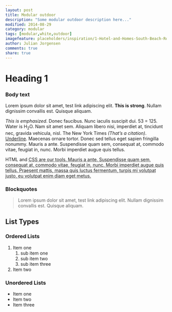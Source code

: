 ```yaml
---
layout: post
title: Modular outdoor
description: "Some modular outdoor description here..."
modified: 2014-08-29
category: modular
tags: [modular,white,outdoor]
imagefeature: placeholders/inspiration/1-Hotel-and-Homes-South-Beach-Roof-Top-Lounge1.jpg
author: Julian Jorgensen
comments: true
share: true
---
```



# Heading 1

### Body text

Lorem ipsum dolor sit amet, test link adipiscing elit. **This is strong**. Nullam dignissim convallis est. Quisque aliquam.

*This is emphasized*. Donec faucibus. Nunc iaculis suscipit dui. 53 = 125. Water is H<sub>2</sub>O. Nam sit amet sem. Aliquam libero nisi, imperdiet at, tincidunt nec, gravida vehicula, nisl. The New York Times <cite>(That’s a citation)</cite>. <u>Underline</u>. Maecenas ornare tortor. Donec sed tellus eget sapien fringilla nonummy. Mauris a ante. Suspendisse quam sem, consequat at, commodo vitae, feugiat in, nunc. Morbi imperdiet augue quis tellus.

HTML and <abbr title="cascading stylesheets">CSS<abbr> are our tools. Mauris a ante. Suspendisse quam sem, consequat at, commodo vitae, feugiat in, nunc. Morbi imperdiet augue quis tellus. Praesent mattis, massa quis luctus fermentum, turpis mi volutpat justo, eu volutpat enim diam eget metus.

### Blockquotes

> Lorem ipsum dolor sit amet, test link adipiscing elit. Nullam dignissim convallis est. Quisque aliquam.

## List Types

### Ordered Lists

1. Item one
   1. sub item one
   2. sub item two
   3. sub item three
2. Item two

### Unordered Lists

* Item one
* Item two
* Item three
